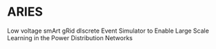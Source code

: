 # ARIES
Low voltage smArt gRid dIscrete Event Simulator to Enable Large Scale Learning in the Power Distribution Networks
